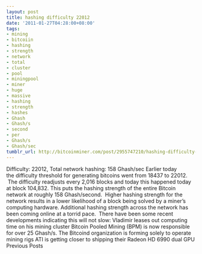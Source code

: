 ```yaml
---
layout: post
title: hashing difficulty 22012
date: '2011-01-27T04:28:00+08:00'
tags:
- mining
- bitcoiin
- hashing
- strength
- network
- total
- cluster
- pool
- miningpool
- miner
- huge
- massive
- hashing
- strength
- hashes
- Ghash
- Ghash/s
- second
- per
- Ghash/s
- Ghash/sec
tumblr_url: http://bitcoinminer.com/post/2955747210/hashing-difficulty-22012
---
```

Difficulty: 22012, Total network hashing: 158 Ghash/sec
Earlier today the difficulty threshold for generating bitcoins went from 18437 to 22012.  The difficulty readjusts every 2,016 blocks and today this happened today at block 104,832.
This puts the hashing strength of the entire Bitcoin network at roughly 158 Ghash/second.  Higher hashing strength for the network results in a lower likelihood of a block being solved by a miner’s computing hardware.
Additional hashing strength across the network has been coming online at a torrid pace.  There have been some recent developments indicating this will not slow:
Vladimir leases out computing time on his mining cluster
Bitcoin Pooled Mining (BPM) is now responsible for over 25 Ghash/s.
The Bitcoind organization is forming solely to operate mining rigs
ATI is getting closer to shipping their Radeon HD 6990 dual GPU
Previous Posts
